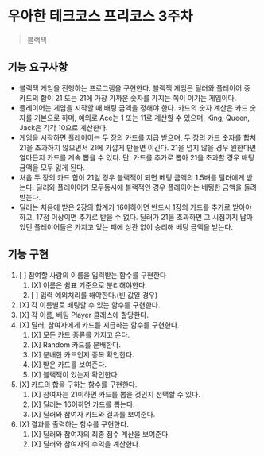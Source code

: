 # 우아한 테크코스 프리코스 3주차

> 블랙잭

## 기능 요구사항

- 블랙잭 게임을 진행하는 프로그램을 구현한다. 블랙잭 게임은 딜러와 플레이어 중 카드의 합이 21 또는 21에 가장 가까운 숫자를 가지는 쪽이 이기는 게임이다.
- 플레이어는 게임을 시작할 때 배팅 금액을 정해야 한다. 카드의 숫자 계산은 카드 숫자를 기본으로 하며, 예외로 Ace는 1 또는 11로 계산할 수 있으며, King, Queen, Jack은 각각 10으로 계산한다.
- 게임을 시작하면 플레이어는 두 장의 카드를 지급 받으며, 두 장의 카드 숫자를 합쳐 21을 초과하지 않으면서 21에 가깝게 만들면 이긴다. 21을 넘지 않을 경우 원한다면 얼마든지 카드를 계속 뽑을 수 있다. 단, 카드를 추가로 뽑아 21을 초과할 경우 배팅 금액을 모두 잃게 된다.
- 처음 두 장의 카드 합이 21일 경우 블랙잭이 되면 베팅 금액의 1.5배를 딜러에게 받는다. 딜러와 플레이어가 모두동시에 블랙잭인 경우 플레이어는 베팅한 금액을 돌려받는다.
- 딜러는 처음에 받은 2장의 합계가 16이하이면 반드시 1장의 카드를 추가로 받아야 하고, 17점 이상이면 추가로 받을 수 없다. 딜러가 21을 초과하면 그 시점까지 남아 있던 플레이어들은 가지고 있는 패에 상관 없이 승리해 베팅 금액을 받는다.

## 기능 구현

1. [  ] 참여할 사람의 이름을 입력받는 함수를 구현한다
   1. [X] 이름은 쉼표 기준으로 분리해야한다.
   2. [  ] 입력 예외처리를 해야한다.(빈 값일 경우)
2. [X] 각 이름별로 배팅할 수 있는 함수를 구현한다.
3. [X] 각 이름, 배팅 Player 클래스에 할당한다.
4. [X] 딜러, 참여자에게 카드를 지급하는 함수를 구현한다.
   1. [X] 모든 카드 종류를 가지고 온다.
   2. [X] Random 카드를 분배한다.
   3. [X] 분배한 카드인지 중복 확인한다.
   4. [X] 받은 카드를 보여준다.
   5. [X] 블랙잭이 있는지 확인한다.
5. [X] 카드의 합을 구하는 함수를 구현한다.
   1. [X] 참여자는 21이하면 카드를 뽑을 것인지 선택할 수 있다.
   2. [X] 딜러는 16이하면 카드를 뽑는다.
   3. [X] 딜러와 참여자 카드와 결과를 보여준다. 
6. [X] 결과를 출력하는 함수를 구현한다.
   1. [X] 딜러와 참여자의 최종 점수 계산을 보여준다.
   2. [X] 딜러와 참여자의 수익을 계산한다.